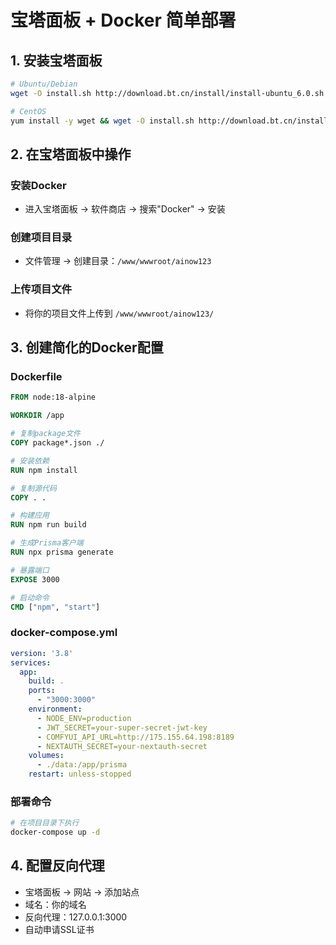# 宝塔面板 + Docker 简单部署

## 1. 安装宝塔面板
```bash
# Ubuntu/Debian
wget -O install.sh http://download.bt.cn/install/install-ubuntu_6.0.sh && sudo bash install.sh

# CentOS
yum install -y wget && wget -O install.sh http://download.bt.cn/install/install_6.0.sh && sh install.sh
```

## 2. 在宝塔面板中操作

### 安装Docker
- 进入宝塔面板 → 软件商店 → 搜索"Docker" → 安装

### 创建项目目录
- 文件管理 → 创建目录：`/www/wwwroot/ainow123`

### 上传项目文件
- 将你的项目文件上传到 `/www/wwwroot/ainow123/`

## 3. 创建简化的Docker配置

### Dockerfile
```dockerfile
FROM node:18-alpine

WORKDIR /app

# 复制package文件
COPY package*.json ./

# 安装依赖
RUN npm install

# 复制源代码
COPY . .

# 构建应用
RUN npm run build

# 生成Prisma客户端
RUN npx prisma generate

# 暴露端口
EXPOSE 3000

# 启动命令
CMD ["npm", "start"]
```

### docker-compose.yml
```yaml
version: '3.8'
services:
  app:
    build: .
    ports:
      - "3000:3000"
    environment:
      - NODE_ENV=production
      - JWT_SECRET=your-super-secret-jwt-key
      - COMFYUI_API_URL=http://175.155.64.198:8189
      - NEXTAUTH_SECRET=your-nextauth-secret
    volumes:
      - ./data:/app/prisma
    restart: unless-stopped
```

### 部署命令
```bash
# 在项目目录下执行
docker-compose up -d
```

## 4. 配置反向代理
- 宝塔面板 → 网站 → 添加站点
- 域名：你的域名
- 反向代理：127.0.0.1:3000
- 自动申请SSL证书
```
